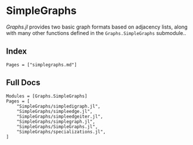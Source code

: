 # SimpleGraphs

*Graphs.jl* provides two basic graph formats based on adjacency lists, along with many other functions defined in the `Graphs.SimpleGraphs` submodule..

## Index

```@index
Pages = ["simplegraphs.md"]
```

## Full Docs

```@autodocs
Modules = [Graphs.SimpleGraphs]
Pages = [
    "SimpleGraphs/simpledigraph.jl",
    "SimpleGraphs/simpleedge.jl",
    "SimpleGraphs/simpleedgeiter.jl",
    "SimpleGraphs/simplegraph.jl",
    "SimpleGraphs/SimpleGraphs.jl",
    "SimpleGraphs/specializations.jl",
]

```